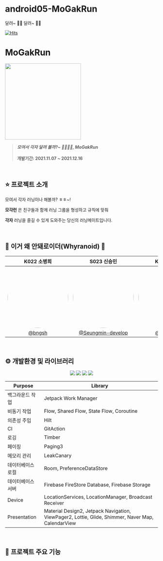 # android05-MoGakRun
달려~ 🏃‍♀️ 달려~ 🏃‍♂️ 

[![Hits](https://hits.seeyoufarm.com/api/count/incr/badge.svg?url=https%3A%2F%2Fgithub.com%2Fboostcampwm-2022%2Fandroid05-MoGakRun&count_bg=%239CBF87&title_bg=%23555555&icon=&icon_color=%23E7E7E7&title=hits&edge_flat=false)](https://hits.seeyoufarm.com)


# MoGakRun
<img height="250" src="https://user-images.githubusercontent.com/65655825/204984450-cd7aa396-edd6-4d6c-9a72-3ac9253e9675.png"></img>
> **_모여서 각자 달려 볼까?~ 🏃‍♂️🏃‍♀️, MoGakRun_** <br/><br/>
> **개발기간: 2021.11.07 ~ 2021.12.16**

<br/>

## ⭐️ 프로젝트 소개

모여서 각자 러닝이나 해볼까? ㅎㅎ~!

__모각런__ 은 친구들과 함께 러닝 그룹을 형성하고 규칙에 맞춰 

**각자** 러닝을 즐길 수 있게 도와주는 당신의 러닝메이트입니다.  

<br/>

## 🌳 이거 왜 안돼로이더(Whyranoid) 🌳

|K022 소병희|S023 신승민|K046 전현수|K051 주용한|
|:-:|:-:|:-:|:-:|
|<img src="https://user-images.githubusercontent.com/65655825/204984450-cd7aa396-edd6-4d6c-9a72-3ac9253e9675.png" width=200 style="border-radius:100%" >|<img src="https://user-images.githubusercontent.com/65655825/204984450-cd7aa396-edd6-4d6c-9a72-3ac9253e9675.png" width=200 style="border-radius:100%" >|<img src="https://user-images.githubusercontent.com/65655825/204988296-fc8e10b8-aabf-485c-9c6a-73346c09910a.jpg" width=200 style="border-radius:100%" >|<img src="https://user-images.githubusercontent.com/65655825/204987646-91eb987b-1a66-4f39-b4f4-0aae6a2b9368.png" width=200 style="border-radius:100%" >|
|[@bngsh](https://github.com/bngsh)|[@Seungmin-develop](https://github.com/Seungmin-develop)|[@soopeach](https://github.com/devjungwonlee)|[@yonghanJu](https://github.com/yonghanJu)|


<br/>

## ⚙️ 개발환경 및 라이브러리

<p align="center">
  <img src="https://img.shields.io/badge/Kotlin-1.9.0-yellowgreen?logo=kotlin"/>
  <img src="https://img.shields.io/badge/Dolphin | -2021.3.1-blue?logo=Android+Studio"/>
  <img src="https://img.shields.io/badge/targetSdk-33-green?logo=Android"/>
  <img src="https://img.shields.io/badge/minSdk-23-green?logo=Android"/>
</p>

 | Purpose                                                   | Library                                                   |
| ------------------------------------------------------------ | ------------------------------------------------------- |
| 백그라운드 작업  | Jetpack Work Manager  |
| 비동기 작업 | Flow, Shared Flow, State Flow, Coroutine |
| 의존성 주입 | Hilt |
| CI | GitAction |
| 로깅 | Timber |
| 페이징 | Paging3 |
| 메모리 관리 | LeakCanary |
| 데이터베이스 로컬 | Room, PreferenceDataStore |
| 데이터베이스 서버 | Firebase FireStore Database, Firebase Storage |
| Device | LocationServices, LocationManager, Broadcast Receiver |
| Presentation | Material Design2, Jetpack Navigation, ViewPager2, Lottie, Glide, Shimmer, Naver Map, CalendarView |

<br>

## 🌟 프로젝트 주요 기능
